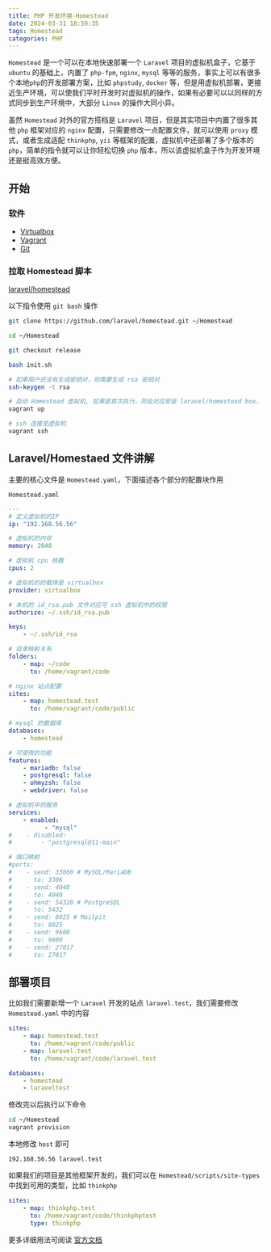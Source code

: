 ```yaml
---
title: PHP 开发环境-Homestead
date: 2024-03-31 18:59:35
tags: Homestead
categories: PHP
---
```


`Homestead` 是一个可以在本地快速部署一个 `Laravel` 项目的虚拟机盒子，它基于 `ubuntu` 的基础上，内置了 `php-fpm`, `nginx`, `mysql` 等等的服务，事实上可以有很多个本地`php`的开发部署方案，比如 `phpstudy`, `docker` 等，但是用虚拟机部署，更接近生产环境，可以使我们平时开发时对虚拟机的操作，如果有必要可以以同样的方式同步到生产环境中，大部分 `Linux` 的操作大同小异。

虽然 `Homestead` 对外的官方搭档是 `Laravel` 项目，但是其实项目中内置了很多其他 `php` 框架对应的 `nginx` 配置，只需要修改一点配置文件，就可以使用 `proxy` 模式，或者生成适配 `thinkphp`, `yii` 等框架的配置，虚拟机中还部署了多个版本的 `php`，简单的指令就可以让你轻松切换 `php` 版本，所以该虚拟机盒子作为开发环境还是挺高效方便。

<!-- more -->

## 开始

### 软件

* [Virtualbox](https://www.virtualbox.org/)
* [Vagrant](https://www.vagrantup.com/)
* [Git](https://git-scm.com/)

### 拉取 Homestead 脚本
[laravel/homestead](https://github.com/laravel/homestead)

以下指令使用 `git bash` 操作
```bash
git clone https://github.com/laravel/homestead.git ~/Homestead

cd ~/Homestead

git checkout release

bash init.sh

# 如果用户还没有生成密钥对，则需要生成 rsa 密钥对
ssh-keygen -t rsa

# 启动 Homestead 虚拟机, 如果是首次执行，则会对应安装 laravel/homestead box，注意这里如果提示没有合适安装的版本，可在 Homestead.yaml 中指定 version: xxxxx
vagrant up

# ssh 连接至虚拟机
vagrant ssh
```

## Laravel/Homestaed 文件讲解

主要的核心文件是 `Homestead.yaml`，下面描述各个部分的配置块作用

`Homestead.yaml`

```yaml
---
# 定义虚拟机的IP
ip: "192.168.56.56"

# 虚拟机的内存
memory: 2048

# 虚拟机 cpu 核数
cpus: 2

# 虚拟机的的载体是 virtualbox
provider: virtualbox

# 本机的 id_rsa.pub 文件对应可 ssh 虚拟机中的权限
authorize: ~/.ssh/id_rsa.pub

keys:
    - ~/.ssh/id_rsa

# 目录映射关系
folders:
    - map: ~/code
      to: /home/vagrant/code

# nginx 站点配置
sites:
    - map: homestead.test
      to: /home/vagrant/code/public

# mysql 的数据库
databases:
    - homestead

# 可使用的功能
features:
    - mariadb: false
    - postgresql: false
    - ohmyzsh: false
    - webdriver: false

# 虚拟机中的服务
services:
    - enabled:
          - "mysql"
#    - disabled:
#        - "postgresql@11-main"

# 端口映射
#ports:
#    - send: 33060 # MySQL/MariaDB
#      to: 3306
#    - send: 4040
#      to: 4040
#    - send: 54320 # PostgreSQL
#      to: 5432
#    - send: 8025 # Mailpit
#      to: 8025
#    - send: 9600
#      to: 9600
#    - send: 27017
#      to: 27017
```

## 部署项目

比如我们需要新增一个 `Laravel` 开发的站点 `laravel.test`，我们需要修改 `Homestead.yaml` 中的内容
```yaml
sites:
    - map: homestead.test
      to: /home/vagrant/code/public
    - map: laravel.test
      to: /home/vagrant/code/laravel.test

databases:
    - homestead
    - laraveltest
```

修改完以后执行以下命令
```bash
cd ~/Homestead
vagrant provision
```

本地修改 `host` 即可
```
192.168.56.56 laravel.test
```

如果我们的项目是其他框架开发的，我们可以在 `Homestead/scripts/site-types` 中找到可用的类型，比如 `thinkphp`
```yaml
sites:
    - map: thinkphp.test
      to: /home/vagrant/code/thinkphptest
      type: thinkphp
```

更多详细用法可阅读 [官方文档](https://laravel.com/docs/11.x/homestead)

